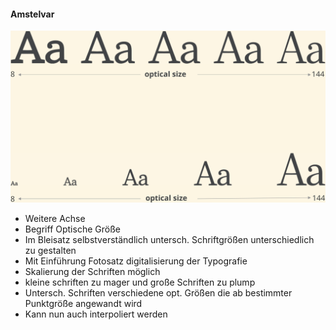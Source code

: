 <h4 class="headline first-letter">Amstelvar</h4>
<img src="../../assets/axis_optical_size.svg">
<aside class="notes">
  <ul>
    <li>Weitere Achse</li>
      <li>Begriff Optische Größe</li>
      <li>Im Bleisatz selbstverständlich untersch. Schriftgrößen unterschiedlich zu gestalten</li>
      <li>Mit Einführung Fotosatz digitalisierung der Typografie</li>
      <li>Skalierung der Schriften möglich</li>
      <li>kleine schriften zu mager und große Schriften zu plump</li>
      <li>Untersch. Schriften verschiedene opt. Größen die ab bestimmter Punktgröße angewandt wird</li>
      <li>Kann nun auch interpoliert werden</li>
  </ul>
</aside>
